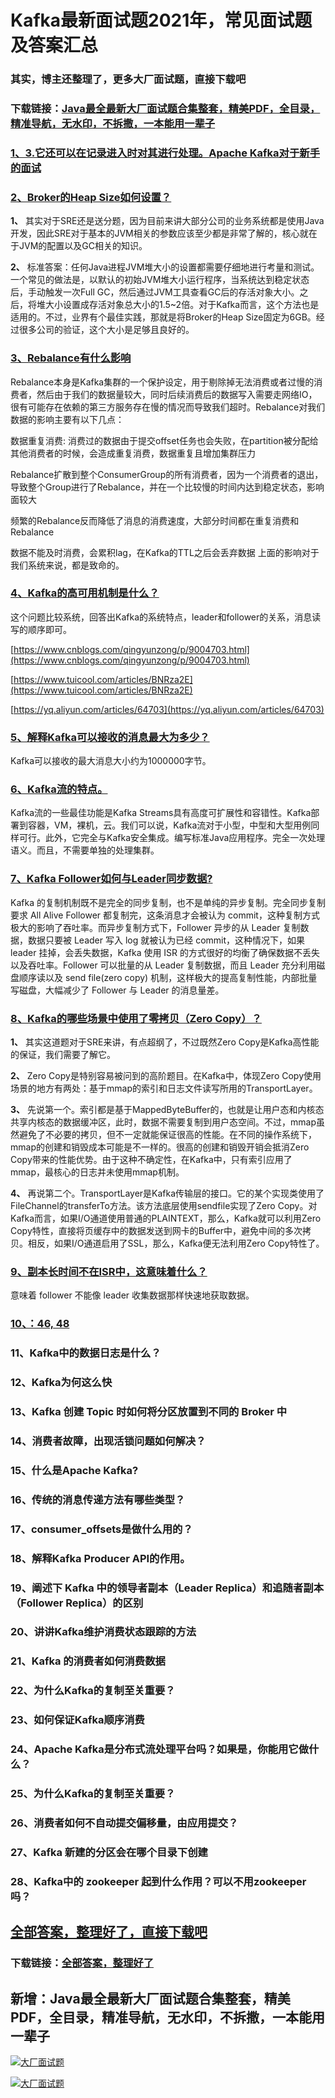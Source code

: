 # Kafka最新面试题2021年，常见面试题及答案汇总

### 其实，博主还整理了，更多大厂面试题，直接下载吧

### 下载链接：[Java最全最新大厂面试题合集整套，精美PDF，全目录，精准导航，无水印，不拆撒，一本能用一辈子](https://github.com/liantengda/JavaEngineerBooks/blob/master/docs/index.md)



### [1、3.它还可以在记录进入时对其进行处理。Apache Kafka对于新手的面试](https://github.com/liantengda/JavaEngineerBooks/blob/master/docs/Kafka/Kafka最新面试题2021年，常见面试题及答案汇总.md#13它还可以在记录进入时对其进行处理。apache-kafka对于新手的面试)  

### [2、Broker的Heap Size如何设置？](https://github.com/liantengda/JavaEngineerBooks/blob/master/docs/Kafka/Kafka最新面试题2021年，常见面试题及答案汇总.md#2broker的heap-size如何设置)  


**1、** 其实对于SRE还是送分题，因为目前来讲大部分公司的业务系统都是使用Java开发，因此SRE对于基本的JVM相关的参数应该至少都是非常了解的，核心就在于JVM的配置以及GC相关的知识。

**2、** 标准答案：任何Java进程JVM堆大小的设置都需要仔细地进行考量和测试。一个常见的做法是，以默认的初始JVM堆大小运行程序，当系统达到稳定状态后，手动触发一次Full GC，然后通过JVM工具查看GC后的存活对象大小。之后，将堆大小设置成存活对象总大小的1.5~2倍。对于Kafka而言，这个方法也是适用的。不过，业界有个最佳实践，那就是将Broker的Heap Size固定为6GB。经过很多公司的验证，这个大小是足够且良好的。


### [3、Rebalance有什么影响](https://github.com/liantengda/JavaEngineerBooks/blob/master/docs/Kafka/Kafka最新面试题2021年，常见面试题及答案汇总.md#3rebalance有什么影响)  


Rebalance本身是Kafka集群的一个保护设定，用于剔除掉无法消费或者过慢的消费者，然后由于我们的数据量较大，同时后续消费后的数据写入需要走网络IO，很有可能存在依赖的第三方服务存在慢的情况而导致我们超时。Rebalance对我们数据的影响主要有以下几点：

数据重复消费: 消费过的数据由于提交offset任务也会失败，在partition被分配给其他消费者的时候，会造成重复消费，数据重复且增加集群压力

Rebalance扩散到整个ConsumerGroup的所有消费者，因为一个消费者的退出，导致整个Group进行了Rebalance，并在一个比较慢的时间内达到稳定状态，影响面较大

频繁的Rebalance反而降低了消息的消费速度，大部分时间都在重复消费和Rebalance

数据不能及时消费，会累积lag，在Kafka的TTL之后会丢弃数据 上面的影响对于我们系统来说，都是致命的。


### [4、Kafka的高可用机制是什么？](https://github.com/liantengda/JavaEngineerBooks/blob/master/docs/Kafka/Kafka最新面试题2021年，常见面试题及答案汇总.md#4kafka的高可用机制是什么)  


这个问题比较系统，回答出Kafka的系统特点，leader和follower的关系，消息读写的顺序即可。

[https://www.cnblogs.com/qingyunzong/p/9004703.html](https://www.cnblogs.com/qingyunzong/p/9004703.html)

[https://www.tuicool.com/articles/BNRza2E](https://www.tuicool.com/articles/BNRza2E)

[https://yq.aliyun.com/articles/64703](https://yq.aliyun.com/articles/64703)


### [5、解释Kafka可以接收的消息最大为多少？](https://github.com/liantengda/JavaEngineerBooks/blob/master/docs/Kafka/Kafka最新面试题2021年，常见面试题及答案汇总.md#5解释kafka可以接收的消息最大为多少)  


Kafka可以接收的最大消息大小约为1000000字节。


### [6、Kafka流的特点。](https://github.com/liantengda/JavaEngineerBooks/blob/master/docs/Kafka/Kafka最新面试题2021年，常见面试题及答案汇总.md#6kafka流的特点。)  


Kafka流的一些最佳功能是Kafka Streams具有高度可扩展性和容错性。Kafka部署到容器，VM，裸机，云。我们可以说，Kafka流对于小型，中型和大型用例同样可行。此外，它完全与Kafka安全集成。编写标准Java应用程序。完全一次处理语义。而且，不需要单独的处理集群。


### [7、Kafka Follower如何与Leader同步数据?](https://github.com/liantengda/JavaEngineerBooks/blob/master/docs/Kafka/Kafka最新面试题2021年，常见面试题及答案汇总.md#7kafka-follower如何与leader同步数据)  


Kafka 的复制机制既不是完全的同步复制，也不是单纯的异步复制。完全同步复制要求 All Alive Follower 都复制完，这条消息才会被认为 commit，这种复制方式极大的影响了吞吐率。而异步复制方式下，Follower 异步的从 Leader 复制数据，数据只要被 Leader 写入 log 就被认为已经 commit，这种情况下，如果 leader 挂掉，会丢失数据，Kafka 使用 ISR 的方式很好的均衡了确保数据不丢失以及吞吐率。Follower 可以批量的从 Leader 复制数据，而且 Leader 充分利用磁盘顺序读以及 send file(zero copy) 机制，这样极大的提高复制性能，内部批量写磁盘，大幅减少了 Follower 与 Leader 的消息量差。


### [8、Kafka的哪些场景中使用了零拷贝（Zero Copy）？](https://github.com/liantengda/JavaEngineerBooks/blob/master/docs/Kafka/Kafka最新面试题2021年，常见面试题及答案汇总.md#8kafka的哪些场景中使用了零拷贝zero-copy)  


**1、** 其实这道题对于SRE来讲，有点超纲了，不过既然Zero Copy是Kafka高性能的保证，我们需要了解它。

**2、** Zero Copy是特别容易被问到的高阶题目。在Kafka中，体现Zero Copy使用场景的地方有两处：基于mmap的索引和日志文件读写所用的TransportLayer。

**3、** 先说第一个。索引都是基于MappedByteBuffer的，也就是让用户态和内核态共享内核态的数据缓冲区，此时，数据不需要复制到用户态空间。不过，mmap虽然避免了不必要的拷贝，但不一定就能保证很高的性能。在不同的操作系统下，mmap的创建和销毁成本可能是不一样的。很高的创建和销毁开销会抵消Zero Copy带来的性能优势。由于这种不确定性，在Kafka中，只有索引应用了mmap，最核心的日志并未使用mmap机制。

**4、** 再说第二个。TransportLayer是Kafka传输层的接口。它的某个实现类使用了FileChannel的transferTo方法。该方法底层使用sendfile实现了Zero Copy。对Kafka而言，如果I/O通道使用普通的PLAINTEXT，那么，Kafka就可以利用Zero Copy特性，直接将页缓存中的数据发送到网卡的Buffer中，避免中间的多次拷贝。相反，如果I/O通道启用了SSL，那么，Kafka便无法利用Zero Copy特性了。


### [9、副本长时间不在ISR中，这意味着什么？](https://github.com/liantengda/JavaEngineerBooks/blob/master/docs/Kafka/Kafka最新面试题2021年，常见面试题及答案汇总.md#9副本长时间不在isr中这意味着什么)  


意味着 follower 不能像 leader 收集数据那样快速地获取数据。


### [10、：46, 48](https://github.com/liantengda/JavaEngineerBooks/blob/master/docs/Kafka/Kafka最新面试题2021年，常见面试题及答案汇总.md#10：46,-48)  


### 11、Kafka中的数据日志是什么？
### 12、Kafka为何这么快
### 13、Kafka 创建 Topic 时如何将分区放置到不同的 Broker 中
### 14、消费者故障，出现活锁问题如何解决？
### 15、什么是Apache Kafka?
### 16、传统的消息传递方法有哪些类型？
### 17、consumer_offsets是做什么用的？
### 18、解释Kafka Producer API的作用。
### 19、阐述下 Kafka 中的领导者副本（Leader Replica）和追随者副本（Follower Replica）的区别
### 20、讲讲Kafka维护消费状态跟踪的方法
### 21、Kafka 的消费者如何消费数据
### 22、为什么Kafka的复制至关重要？
### 23、如何保证Kafka顺序消费
### 24、Apache Kafka是分布式流处理平台吗？如果是，你能用它做什么？
### 25、为什么Kafka的复制至关重要？
### 26、消费者如何不自动提交偏移量，由应用提交？
### 27、Kafka 新建的分区会在哪个目录下创建
### 28、Kafka中的 zookeeper 起到什么作用？可以不用zookeeper吗？




## [全部答案，整理好了，直接下载吧](https://github.com/liantengda/JavaEngineerBooks/blob/master/docs/daan.md)

### 下载链接：[全部答案，整理好了](https://github.com/liantengda/JavaEngineerBooks/blob/master/docs/daan.md)




## 新增：Java最全最新大厂面试题合集整套，精美PDF，全目录，精准导航，无水印，不拆撒，一本能用一辈子

[![大厂面试题](http://shasengbufa.com/1.jpg "叶子创业记")](http://shasengbufa.com/wechat.jpg "叶子创业记")

[![大厂面试题](http://shasengbufa.com/wechat.jpg "叶子创业记")](http://shasengbufa.com/wechat.jpg "叶子创业记")
